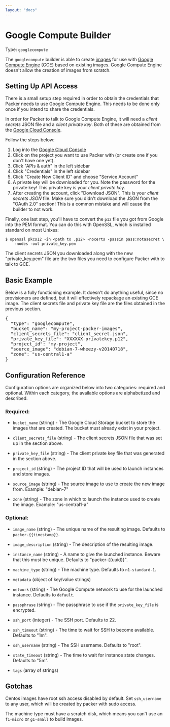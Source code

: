```yaml
---
layout: "docs"
---
```


# Google Compute Builder

Type: `googlecompute`

The `googlecompute` builder is able to create
[images](https://developers.google.com/compute/docs/images)
for use with [Google Compute Engine](https://cloud.google.com/products/compute-engine)
(GCE) based on existing images. Google Compute Engine doesn't allow the creation
of images from scratch.

## Setting Up API Access

There is a small setup step required in order to obtain the credentials
that Packer needs to use Google Compute Engine. This needs to be done only
once if you intend to share the credentials.

In order for Packer to talk to Google Compute Engine, it will need
a _client secrets_ JSON file and a _client private key_. Both of these are
obtained from the [Google Cloud Console](https://cloud.google.com/console).

Follow the steps below:

1. Log into the [Google Cloud Console](https://cloud.google.com/console)
2. Click on the project you want to use Packer with (or create one if you
   don't have one yet).
3. Click "APIs & auth" in the left sidebar
4. Click "Credentials" in the left sidebar
5. Click "Create New Client ID" and choose "Service Account"
6. A private key will be downloaded for you. Note the password for the private key! This private key is your _client private key_.
7. After creating the account, click "Download JSON". This is your _client secrets JSON_ file. Make sure you didn't download the JSON from the "OAuth 2.0" section! This is a common mistake and will cause the builder to not work.

Finally, one last step, you'll have to convert the `p12` file you
got from Google into the PEM format. You can do this with OpenSSL, which
is installed standard on most Unixes:

```
$ openssl pkcs12 -in <path to .p12> -nocerts -passin pass:notasecret \
    -nodes -out private_key.pem
```

The client secrets JSON you downloaded along with the new "private\_key.pem"
file are the two files you need to configure Packer with to talk to GCE.

## Basic Example

Below is a fully functioning example. It doesn't do anything useful,
since no provisioners are defined, but it will effectively repackage an
existing GCE image. The client secrets file and private key file are the
files obtained in the previous section.

<pre class="prettyprint">
{
  "type": "googlecompute",
  "bucket_name": "my-project-packer-images",
  "client_secrets_file": "client_secret.json",
  "private_key_file": "XXXXXX-privatekey.p12",
  "project_id": "my-project",
  "source_image": "debian-7-wheezy-v20140718",
  "zone": "us-central1-a"
}
</pre>

## Configuration Reference

Configuration options are organized below into two categories: required and optional. Within
each category, the available options are alphabetized and described.

### Required:

* `bucket_name` (string) - The Google Cloud Storage bucket to store the
  images that are created. The bucket must already exist in your project.

* `client_secrets_file` (string) - The client secrets JSON file that
  was set up in the section above.

* `private_key_file` (string) - The client private key file that was
  generated in the section above.

* `project_id` (string) - The project ID that will be used to launch instances
  and store images.

* `source_image` (string) - The source image to use to create the new image
  from. Example: "debian-7"

* `zone` (string) - The zone in which to launch the instance used to create
  the image. Example: "us-central1-a"

### Optional:

* `image_name` (string) - The unique name of the resulting image.
  Defaults to `packer-{{timestamp}}`.

* `image_description` (string) - The description of the resulting image.

* `instance_name` (string) - A name to give the launched instance. Beware
  that this must be unique. Defaults to "packer-{{uuid}}".

* `machine_type` (string) - The machine type. Defaults to `n1-standard-1`.

* `metadata` (object of key/value strings)
<!---
@todo document me
-->

* `network` (string) - The Google Compute network to use for the launched
  instance. Defaults to `default`.

* `passphrase` (string) - The passphrase to use if the `private_key_file`
  is encrypted.

* `ssh_port` (integer) - The SSH port. Defaults to 22.

* `ssh_timeout` (string) - The time to wait for SSH to become available.
  Defaults to "1m".

* `ssh_username` (string) - The SSH username. Defaults to "root".

* `state_timeout` (string) - The time to wait for instance state changes.
  Defaults to "5m".

* `tags` (array of strings)
<!---
@todo document me
-->

## Gotchas

Centos images have root ssh access disabled by default. Set `ssh_username` to any user, which will be created by packer with sudo access.

The machine type must have a scratch disk, which means you can't use an `f1-micro` or `g1-small` to build images.
